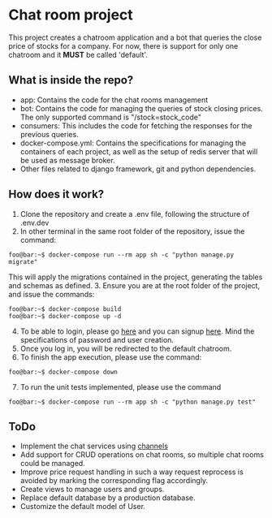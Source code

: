 # Chat room project
This project creates a chatroom application and a bot that queries the close price of stocks for a company. For now, there is support for only one chatroom and it **MUST** be called 'default'.

## What is inside the repo?
  - app: Contains the code for the chat rooms management
  - bot: Contains the code for managing the queries of stock closing prices. The only supported command is "/stock=stock_code"
  - consumers: This includes the code for fetching the responses for the previous queries.
  - docker-compose.yml: Contains the specifications for managing the containers of each project, as well as the setup of redis server that will be used as message broker.
  - Other files related to django framework, git and python dependencies.

## How does it work?
  1. Clone the repository and create a .env file, following the structure of .env.dev
  2. In other terminal in the same root folder of the repository, issue the command:
```
foo@bar:~$ docker-compose run --rm app sh -c "python manage.py migrate"
```
This will apply the migrations contained in the project, generating the tables and schemas as defined.
  3. Ensure you are at the root folder of the project, and issue the commands:
```
foo@bar:~$ docker-compose build
foo@bar:~$ docker-compose up -d
```
  4. To be able to login, please go [here](http://localhost:8000/login/) and you can signup [here](http://localhost:8000/signup/). Mind the specifications of password and user creation.
  5. Once you log in, you will be redirected to the default chatroom.
  6. To finish the app execution, please use the command:
```
foo@bar:~$ docker-compose down
```
  7. To run the unit tests implemented, please use the command
```
foo@bar:~$ docker-compose run --rm app sh -c "python manage.py test"
```
## ToDo
  - Implement the chat services using [channels](https://channels.readthedocs.io)
  - Add support for CRUD operations on chat rooms, so multiple chat rooms could be managed.
  - Improve price request handling in such a way request reprocess is avoided by marking the corresponding flag accordingly.
  - Create views to manage users and groups.
  - Replace default database by a production database.
  - Customize the default model of User.
